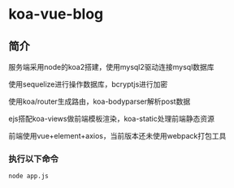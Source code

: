 # koa-vue-blog

## 简介
服务端采用node的koa2搭建，使用mysql2驱动连接mysql数据库

使用sequelize进行操作数据库，bcryptjs进行加密

使用koa/router生成路由，koa-bodyparser解析post数据

ejs搭配koa-views做前端模板渲染，koa-static处理前端静态资源

前端使用vue+element+axios，当前版本还未使用webpack打包工具

### 执行以下命令
```
node app.js
```
